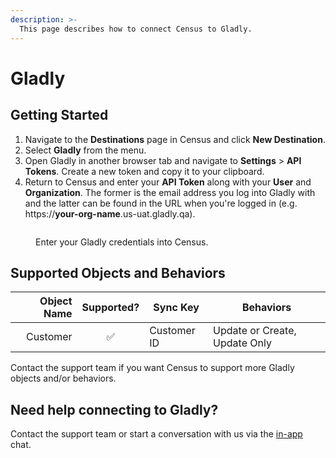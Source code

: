 ```yaml
---
description: >-
  This page describes how to connect Census to Gladly.
---
```


# Gladly

## Getting Started

1. Navigate to the **Destinations** page in Census and click **New Destination**.
2. Select **Gladly** from the menu.
3. Open Gladly in another browser tab and navigate to **Settings** > **API Tokens**. Create a new token and copy it to your clipboard.
4. Return to Census and enter your **API Token** along with your **User** and **Organization**. The former is the email address you log into Gladly with and the latter can be found in the URL when you're logged in (e.g. https://**your-org-name**.us-uat.gladly.qa).

<figure><img src="../.gitbook/assets/gladly.png" alt=""><figcaption><p>Enter your Gladly credentials into Census.</p></figcaption></figure>

## Supported Objects and Behaviors

| **Object Name** | **Supported?** | **Sync Key** | **Behaviors** |
| -------: | :---: | ----------- | -------------------------- |
| Customer |  ✅  | Customer ID | Update or Create, Update Only |

Contact the support team if you want Census to support more Gladly objects and/or behaviors.

## Need help connecting to Gladly?

Contact the support team or start a conversation with us via the [in-app](https://app.getcensus.com) chat.
